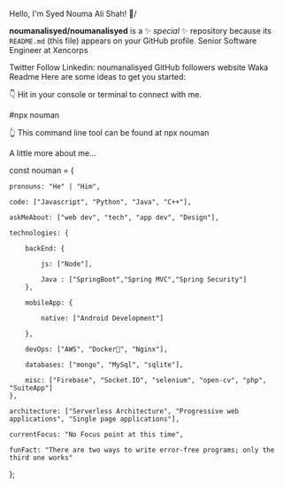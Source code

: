  Hello, I'm Syed Nouma Ali Shah!  👋/


**noumanalisyed/noumanalisyed** is a ✨ _special_ ✨ repository because its `README.md` (this file) appears on your GitHub profile.
Senior Software Engineer at Xencorps 

Twitter Follow Linkedin: noumanalisyed GitHub followers website  Waka Readme
Here are some ideas to get you started:

👇 Hit in your console or terminal to connect with me.

   #npx nouman
   
👆 This command line tool can be found at npx nouman

 A little more about me...

 const nouman = {
 
    pronouns: "He" | "Him",
    
    code: ["Javascript", "Python", "Java", "C++"],
    
    askMeAbout: ["web dev", "tech", "app dev", "Design"],
    
    technologies: {
    
        backEnd: {
    
            js: ["Node"],
            
            Java : ["SpringBoot","Spring MVC","Spring Security"]
        },
        
        mobileApp: {
        
            native: ["Android Development"]
        
        },
        
        devOps: ["AWS", "Docker🐳", "Nginx"],
        
        databases: ["mongo", "MySql", "sqlite"],
        
        misc: ["Firebase", "Socket.IO", "selenium", "open-cv", "php", "SuiteApp"]
    },
    
    architecture: ["Serverless Architecture", "Progressive web applications", "Single page applications"],
    
    currentFocus: "No Focus point at this time",
    
    funFact: "There are two ways to write error-free programs; only the third one works"

};

